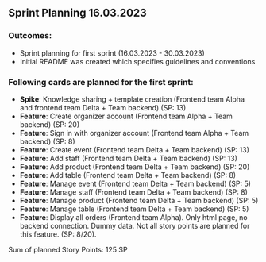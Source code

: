 ## Sprint Planning 16.03.2023

### Outcomes:

- Sprint planning for first sprint (16.03.2023 - 30.03.2023)
- Initial README was created which specifies guidelines and conventions


### Following cards are planned for the first sprint:

- **Spike**: Knowledge sharing + template creation (Frontend team Alpha and frontend team Delta + Team backend) (SP: 13)
- **Feature**: Create organizer account (Frontend team Alpha + Team backend) (SP: 20)
- **Feature**: Sign in with organizer account (Frontend team Alpha + Team backend) (SP: 8)
- **Feature**: Create event (Frontend team Delta + Team backend) (SP: 13)
- **Feature**: Add staff (Frontend team Delta + Team backend) (SP: 13)
- **Feature**: Add product (Frontend team Delta + Team backend) (SP: 20)
- **Feature**: Add table (Frontend team Delta + Team backend) (SP: 8)
- **Feature**: Manage event (Frontend team Delta + Team backend) (SP: 5)
- **Feature**: Manage staff (Frontend team Delta + Team backend) (SP: 8)
- **Feature**: Manage product (Frontend team Delta + Team backend) (SP: 5)
- **Feature**: Manage table (Frontend team Delta + Team backend) (SP: 5)
- **Feature**: Display all orders (Frontend team Alpha). Only html page, no backend connection. Dummy data. Not all story points are planned for this feature. (SP: 8/20).

Sum of planned Story Points: 125 SP
